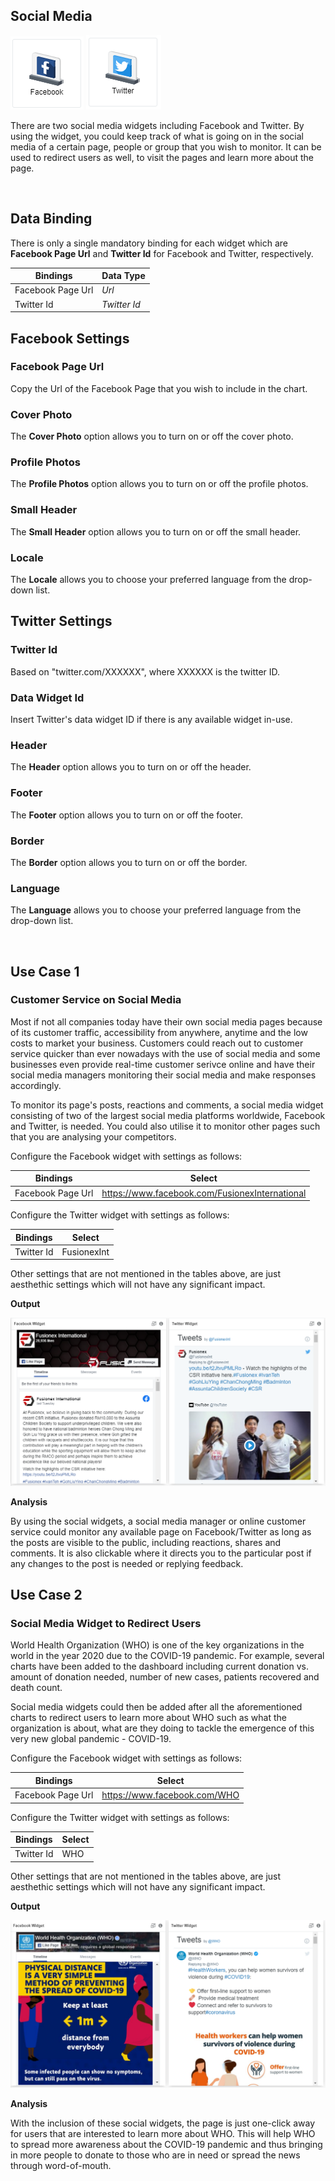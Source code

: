 ## Social Media

![Facebook](./images/social-media/facebook.PNG) ![Twitter](./images/social-media/twitter.PNG) 

There are two social media widgets including Facebook and Twitter. By using the widget, you could keep track of what is going on in the social media of a certain page, people or group that you wish to monitor. It can be used to redirect users as well, to visit the pages and learn more about the page.

<br/>

## Data Binding

There is only a single mandatory binding for each widget which are **Facebook Page Url** and **Twitter Id** for Facebook and Twitter, respectively.

|Bindings|Data Type|
|---|---|
|Facebook Page Url|*Url*|
|Twitter Id|*Twitter Id*|

## Facebook Settings

### Facebook Page Url

Copy the Url of the Facebook Page that you wish to include in the chart.

### Cover Photo

The **Cover Photo** option allows you to turn on or off the cover photo.

### Profile Photos

The **Profile Photos** option allows you to turn on or off the profile photos.

### Small Header

The **Small Header** option allows you to turn on or off the small header.

### Locale

The **Locale** allows you to choose your preferred language from the drop-down list.

## Twitter Settings

### Twitter Id

Based on "twitter.com/XXXXXX", where XXXXXX is the twitter ID.

### Data Widget Id

Insert Twitter's data widget ID if there is any available widget in-use.

### Header

The **Header** option allows you to turn on or off the header.

### Footer

The **Footer** option allows you to turn on or off the footer.

### Border 

The **Border** option allows you to turn on or off the border.

### Language

The **Language** allows you to choose your preferred language from the drop-down list.

<br/>

## Use Case 1
### Customer Service on Social Media
Most if not all companies today have their own social media pages because of its customer traffic,
accessibility from anywhere, anytime and the low costs to market your business. Customers could reach out to
customer service quicker than ever nowadays with the use of social media and some businesses even provide
real-time customer serivce online and have their social media managers monitoring their social media and
make responses accordingly.

To monitor its page's posts, reactions and comments, a social media widget consisting of two of the largest
social media platforms worldwide, Facebook and Twitter, is needed. You could also utilise it to monitor
other pages such that you are analysing your competitors.

Configure the Facebook widget with settings as follows:

|Bindings|Select|
|---|---|
|Facebook Page Url|https://www.facebook.com/FusionexInternational|

Configure the Twitter widget with settings as follows:

|Bindings|Select|
|---|---|
|Twitter Id|FusionexInt|

Other settings that are not mentioned in the tables above, are just aesthethic settings which will not have any
significant impact.

**Output**

![Social Media](./images/social-media/social_media_output.PNG)

**Analysis**

By using the social widgets, a social media manager or online customer service could monitor any available 
page on Facebook/Twitter as long as the posts are visible to the public, including reactions, shares and 
comments. It is also clickable where it directs you to the particular post if any changes to the post is
needed or replying feedback.

## Use Case 2
### Social Media Widget to Redirect Users
World Health Organization (WHO) is one of the key organizations in the world in the year 2020 due to the COVID-19 pandemic. For example, several charts have been added to the dashboard including current donation vs. amount of donation needed, number of new cases, patients recovered and death count.

Social media widgets could then be added after all the aforementioned charts to redirect users to learn more about WHO such as what the organization is about, what are they doing to tackle the emergence of this very new global pandemic - COVID-19.

Configure the Facebook widget with settings as follows:

|Bindings|Select|
|---|---|
|Facebook Page Url|https://www.facebook.com/WHO|

Configure the Twitter widget with settings as follows:

|Bindings|Select|
|---|---|
|Twitter Id|WHO|

Other settings that are not mentioned in the tables above, are just aesthethic settings which will not have any significant impact.

**Output**

![Social Media 2](./images/social-media/social_media_output_2.PNG)

**Analysis**

With the inclusion of these social widgets, the page is just one-click away for users that are interested to learn more about WHO. This will help WHO to spread more awareness about the COVID-19 pandemic and thus bringing in more people to donate to those who are in need or spread the news through word-of-mouth.